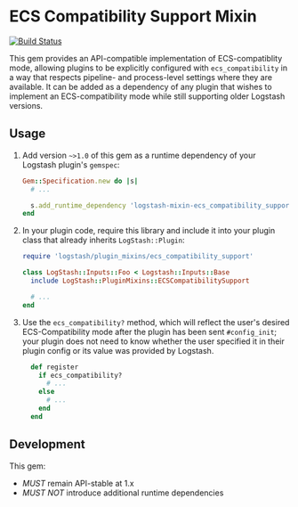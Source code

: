 # ECS Compatibility Support Mixin

[![Build Status](https://travis-ci.org/logstash-plugins/logstash-mixin-ecs_compatibility_support.svg?branch=master)](https://travis-ci.org/logstash-plugins/logstash-mixin-ecs_compatibility_support)

This gem provides an API-compatible implementation of ECS-compatiblity mode,
allowing plugins to be explicitly configured with `ecs_compatibility` in a way
that respects pipeline- and process-level settings where they are available.
It can be added as a dependency of any plugin that wishes to implement an
ECS-compatibility mode while still supporting older Logstash versions.

## Usage

1. Add version `~>1.0` of this gem as a runtime dependency of your Logstash plugin's `gemspec`:

    ~~~ ruby
    Gem::Specification.new do |s|
      # ...

      s.add_runtime_dependency 'logstash-mixin-ecs_compatibility_support', '~>1.0'
    end
    ~~~

2. In your plugin code, require this library and include it into your plugin class
   that already inherits `LogStash::Plugin`:

    ~~~ ruby
    require 'logstash/plugin_mixins/ecs_compatibility_support'

    class LogStash::Inputs::Foo < Logstash::Inputs::Base
      include LogStash::PluginMixins::ECSCompatibilitySupport

      # ...
    end
    ~~~

3. Use the `ecs_compatibility?` method, which will reflect the user's desired
   ECS-Compatibility mode after the plugin has been sent `#config_init`; your
   plugin does not need to know whether the user specified it in their plugin
   config or its value was provided by Logstash.

    ~~~ ruby
      def register
        if ecs_compatibility?
          # ...
        else
          # ...
        end
      end
    ~~~

## Development

This gem:
 - *MUST* remain API-stable at 1.x
 - *MUST NOT* introduce additional runtime dependencies